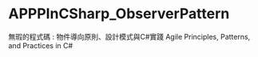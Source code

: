 # APPPInCSharp_ObserverPattern

無瑕的程式碼 : 物件導向原則、設計模式與C#實踐 Agile Principles, Patterns, and Practices in C#